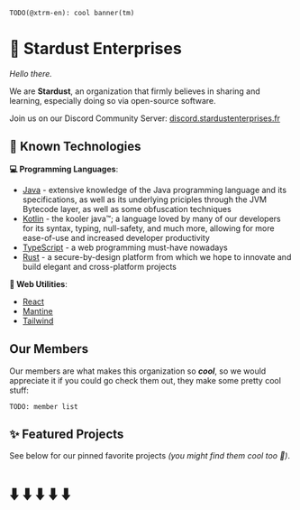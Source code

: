 `TODO(@xtrm-en): cool banner(tm)`

# 🚀 Stardust Enterprises

*Hello there.*

We are **Stardust**, an organization that firmly believes in sharing and learning, especially doing so via open-source software.

Join us on our Discord Community Server: [discord.stardustenterprises.fr](https://discord.stardustenterprises.fr/)

## 🧰  Known Technologies

**💻 Programming Languages**:
* [Java](https://adoptium.net) - extensive knowledge of the Java programming language and its specifications, as well as its underlying priciples through the JVM Bytecode layer, as well as some obfuscation techniques
* [Kotlin](https://kotlinlang.org) - the kooler java:tm:; a language loved by many of our developers for its syntax, typing, null-safety, and much more, allowing for more ease-of-use and increased developer productivity
* [TypeScript](https://www.typescriptlang.org/) - a web programming must-have nowadays
* [Rust](https://rust-lang.org) - a secure-by-design platform from which we hope to innovate and build elegant and cross-platform projects

**🔧 Web Utilities**:
* [React](https://reactjs.org/)
* [Mantine](https://mantine.dev)
* [Tailwind](https://tailwindcss.com/)

## Our Members
Our members are what makes this organization so ***cool***, so we would appreciate it if you could go check them out, they make some pretty cool stuff:

`TODO: member list`

## ✨ Featured Projects
See below for our pinned favorite projects *(you might find them cool too 👀)*.

# ⬇️ ⬇️ ⬇️ ⬇️ ⬇️
